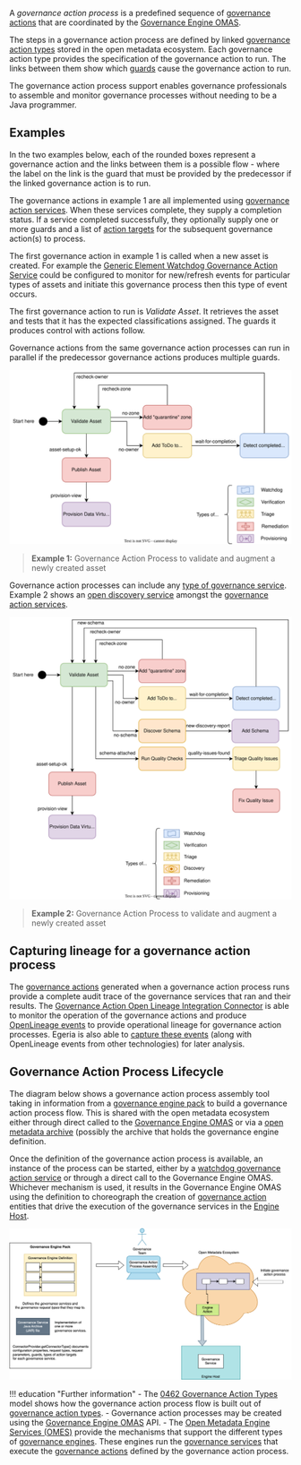 <!-- SPDX-License-Identifier: CC-BY-4.0 -->
<!-- Copyright Contributors to the ODPi Egeria project. -->


A *governance action process* is a predefined sequence of [governance actions](/concepts/governance-action) that are coordinated by the [Governance Engine OMAS](/services/omas/governance-engine/overview).

The steps in a governance action process are defined by linked [governance action types](/concepts/governance-action-type) stored in the open metadata ecosystem.  Each governance action type provides the specification of the governance action to run.  The links between them show which [guards](/concepts/guard) cause the governance action to run.

The governance action process support enables governance professionals to assemble and monitor governance processes without needing to be a Java programmer.

## Examples

In the two examples below, each of the rounded boxes represent a governance action and the links between them is a possible flow - where the label on the link is the guard that must be provided by the predecessor if the linked governance action is to run.

The governance actions in example 1 are all implemented using [governance action services](/concepts/governance-action-service).  When these services complete, they supply a completion status.  If a service completed successfully, they optionally supply one or more guards and a list of [action targets](/concepts/action-target) for the subsequent governance action(s) to process.  

The first governance action in example 1 is called when a new asset is created.  For example the [Generic Element Watchdog Governance Action Service](/connectors/governance-action/generic-element-watchdog-governance-action-service) could be configured to monitor for new/refresh events for particular types of assets and initiate this governance process then this type of event occurs.

The first governance action to run is *Validate Asset*.  It retrieves the asset and tests that it has the expected classifications assigned.  The guards it produces control with actions follow.

Governance actions from the same governance action processes can run in parallel if the predecessor governance actions produces multiple guards. 

![Example 1](/concepts/governance-action-process-example-1.svg)
> **Example 1:** Governance Action Process to validate and augment a newly created asset

Governance action processes can include any [type of governance service](/concepts/governance-service).
Example 2 shows an [open discovery service](/concepts/open-discovery-service) amongst the [governance action services](/concepts/governance-action-service).

![Example 2](/concepts/governance-action-process-example-2.svg)
> **Example 2:** Governance Action Process to validate and augment a newly created asset

## Capturing lineage for a governance action process

The [governance actions](/concepts/governance-action) generated when a governance action process runs provide a complete audit trace of the governance services that ran and their results.  The [Governance Action Open Lineage Integration Connector](/connectors/integration/governance-action-open-lineage-integration-connector) is able to monitor the operation of the governance actions and produce [OpenLineage events](/features/lineage-management/overview/#the-openlineage-standard) to provide operational lineage for governance action processes.  Egeria is also able to [capture these events](/connectors/#capturing-and-publishing-lineage) (along with OpenLineage events from other technologies) for later analysis.

## Governance Action Process Lifecycle

The diagram below shows a governance action process assembly tool taking in information from a [governance engine pack](/concepts/governance-engine-pack) to build a governance action process flow.  This is shared with the open metadata ecosystem either through direct called to the [Governance Engine OMAS](/services/omas/governance-engone/overview) or via a [open metadata archive](/concepts/open-metadata-archive) (possibly the archive that holds the governance engine definition.

Once the definition of the governance action process is available, an instance of the process can be started, either by a [watchdog governance action service](/concepts/governance-action-service) or through a direct call to the Governance Engine OMAS.  Whichever mechanism is used, it results in the Governance Engine OMAS using the definition to choreograph the creation of [governance action](/concepts/governance-action) entities that drive the execution of the governance services in the [Engine Host](/concepts/engine-host).

![Lifecycle](/concepts/governance-action-process-lifecycle.svg)


!!! education "Further information"
    - The [0462 Governance Action Types](/types/4/0462-Governance-Action-Types) model shows how the governance action process flow is built out of [governance action types](/concepts/governance-action-type).
    - Governance action processes may be created using the [Governance Engine OMAS](/services/omas/governance-engine/overview) API.
    - The [Open Metadata Engine Services (OMES)](/services/omes) provide the mechanisms that support the different types of [governance engines](/concepts/governance-engine). These engines run the [governance services](/concepts/governance-service) that execute the [governance actions](/concepts/governance-action) defined by the governance action process.


